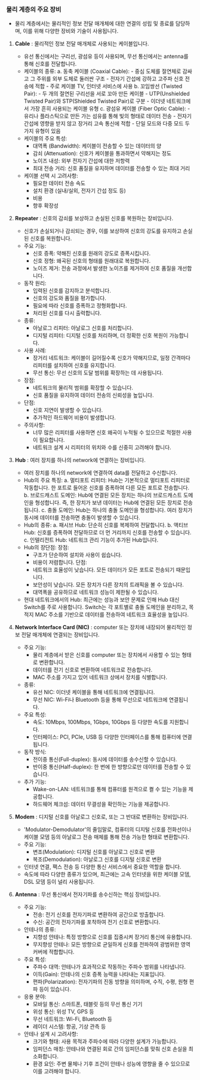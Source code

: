 
### 물리 계층의 주요 장비

- 물리 계층에서는 물리적인 정보 전달 매개체에 대한 연결의 성립 및 종료를 담당하며, 이를 위해 다양한 장비와 기술이 사용됩니다.

1. **Cable** : 물리적인 정보 전달 매개체로 사용되는 케이블입니다.
    - 유선 통신에서는 구리선, 광섬유 등이 사용되며, 무선 통신에서는 antenna를 통해 신호를 전달합니다.
    - 케이블의 종류:
        a. 동축 케이블 (Coaxial Cable):
            - 중심 도체를 절연체로 감싸고 그 주위를 외부 도체로 둘러싼 구조
            - 전자기 간섭에 강하고 고주파 신호 전송에 적합
            - 주로 케이블 TV, 인터넷 서비스에 사용
        b. 꼬임쌍선 (Twisted Pair):
            - 두 개의 절연된 구리선을 서로 꼬아 만든 케이블
            - UTP(Unshielded Twisted Pair)와 STP(Shielded Twisted Pair)로 구분
            - 이더넷 네트워크에서 가장 흔히 사용되는 케이블 유형
        c. 광섬유 케이블 (Fiber Optic Cable):
            - 유리나 플라스틱으로 만든 가는 섬유를 통해 빛의 형태로 데이터 전송
            - 전자기 간섭에 영향을 받지 않고 장거리 고속 통신에 적합
            - 단일 모드와 다중 모드 두 가지 유형이 있음
    - 케이블의 주요 특성:
        - 대역폭 (Bandwidth): 케이블이 전송할 수 있는 데이터의 양
        - 감쇠 (Attenuation): 신호가 케이블을 통과하면서 약해지는 정도
        - 노이즈 내성: 외부 전자기 간섭에 대한 저항력
        - 최대 전송 거리: 신호 품질을 유지하며 데이터를 전송할 수 있는 최대 거리
    - 케이블 선택 시 고려사항:
        - 필요한 데이터 전송 속도
        - 설치 환경 (실내/실외, 전자기 간섭 정도 등)
        - 비용
        - 향후 확장성

2. **Repeater** : 신호의 감쇠를 보상하고 손실된 신호를 복원하는 장비입니다.
    - 신호가 손실되거나 감쇠되는 경우, 이를 보상하여 신호의 강도를 유지하고 손실된 신호를 복원합니다.
    - 주요 기능:
        - 신호 증폭: 약해진 신호를 원래의 강도로 증폭시킵니다.
        - 신호 정형: 왜곡된 신호의 형태를 원래대로 복원합니다.
        - 노이즈 제거: 전송 과정에서 발생한 노이즈를 제거하여 신호 품질을 개선합니다.
    - 동작 원리:
        - 입력된 신호를 감지하고 분석합니다.
        - 신호의 강도와 품질을 평가합니다.
        - 필요에 따라 신호를 증폭하고 정형화합니다.
        - 처리된 신호를 다시 출력합니다.
    - 종류:
        - 아날로그 리피터: 아날로그 신호를 처리합니다.
        - 디지털 리피터: 디지털 신호를 처리하며, 더 정확한 신호 복원이 가능합니다.
    - 사용 사례:
        - 장거리 네트워크: 케이블이 길어질수록 신호가 약해지므로, 일정 간격마다 리피터를 설치하여 신호를 유지합니다.
        - 무선 통신: 무선 신호의 도달 범위를 확장하는 데 사용됩니다.
    - 장점:
        - 네트워크의 물리적 범위를 확장할 수 있습니다.
        - 신호 품질을 유지하여 데이터 전송의 신뢰성을 높입니다.
    - 단점:
        - 신호 지연이 발생할 수 있습니다.
        - 추가적인 하드웨어 비용이 발생합니다.
    - 주의사항:
        - 너무 많은 리피터를 사용하면 신호 왜곡이 누적될 수 있으므로 적절한 사용이 필요합니다.
        - 네트워크 설계 시 리피터의 위치와 수를 신중히 고려해야 합니다.

3. **Hub** : 여러 장치를 하나의 network에 연결하는 장비입니다.
    - 여러 장치를 하나의 network에 연결하여 data를 전달하고 수신합니다.
    - Hub의 주요 특징:
        a. 멀티포트 리피터: Hub는 기본적으로 멀티포트 리피터로 작동합니다. 한 포트로 들어온 신호를 증폭하여 다른 모든 포트로 전송합니다.
        b. 브로드캐스트 도메인: Hub에 연결된 모든 장치는 하나의 브로드캐스트 도메인을 형성합니다. 즉, 한 장치가 보낸 데이터는 Hub에 연결된 모든 장치로 전송됩니다.
        c. 충돌 도메인: Hub는 하나의 충돌 도메인을 형성합니다. 여러 장치가 동시에 데이터를 전송하면 충돌이 발생할 수 있습니다.
    - Hub의 종류:
        a. 패시브 Hub: 단순히 신호를 복제하여 전달합니다.
        b. 액티브 Hub: 신호를 증폭하여 전달하므로 더 먼 거리까지 신호를 전송할 수 있습니다.
        c. 인텔리전트 Hub: 네트워크 관리 기능이 추가된 Hub입니다.
    - Hub의 장단점:
        장점: 
        - 구조가 단순하여 설치와 사용이 쉽습니다.
        - 비용이 저렴합니다.
        단점:
        - 네트워크 효율성이 낮습니다. 모든 데이터가 모든 포트로 전송되기 때문입니다.
        - 보안성이 낮습니다. 모든 장치가 다른 장치의 트래픽을 볼 수 있습니다.
        - 대역폭을 공유하므로 네트워크 성능이 제한될 수 있습니다.
    - 현대 네트워크에서의 Hub:
        최근에는 성능과 보안 문제로 인해 Hub 대신 Switch를 주로 사용합니다. Switch는 각 포트별로 충돌 도메인을 분리하고, 목적지 MAC 주소를 기반으로 데이터를 전송하여 네트워크 효율성을 높입니다.

4. **Network Interface Card (NIC)** : computer 또는 장치에 내장되어 물리적인 정보 전달 매개체에 연결되는 장비입니다.
    - 주요 기능:
        - 물리 계층에서 받은 신호를 computer 또는 장치에서 사용할 수 있는 형태로 변환합니다.
        - 데이터를 전기 신호로 변환하여 네트워크로 전송합니다.
        - MAC 주소를 가지고 있어 네트워크 상에서 장치를 식별합니다.
    - 종류:
        - 유선 NIC: 이더넷 케이블을 통해 네트워크에 연결됩니다.
        - 무선 NIC: Wi-Fi나 Bluetooth 등을 통해 무선으로 네트워크에 연결됩니다.
    - 주요 특성:
        - 속도: 10Mbps, 100Mbps, 1Gbps, 10Gbps 등 다양한 속도를 지원합니다.
        - 인터페이스: PCI, PCIe, USB 등 다양한 인터페이스를 통해 컴퓨터에 연결됩니다.
    - 동작 방식:
        - 전이중 통신(Full-duplex): 동시에 데이터를 송수신할 수 있습니다.
        - 반이중 통신(Half-duplex): 한 번에 한 방향으로만 데이터를 전송할 수 있습니다.
    - 추가 기능:
        - Wake-on-LAN: 네트워크를 통해 컴퓨터를 원격으로 켤 수 있는 기능을 제공합니다.
        - 하드웨어 체크섬: 데이터 무결성을 확인하는 기능을 제공합니다.

5. **Modem** : 디지털 신호를 아날로그 신호로, 또는 그 반대로 변환하는 장비입니다.
    - 'Modulator-Demodulator'의 줄임말로, 컴퓨터의 디지털 신호를 전화선이나 케이블 모뎀 등의 아날로그 전송 매체를 통해 전송 가능한 형태로 변환합니다.
    - 주요 기능:
        - 변조(Modulation): 디지털 신호를 아날로그 신호로 변환
        - 복조(Demodulation): 아날로그 신호를 디지털 신호로 변환
    - 인터넷 연결, 팩스 전송 등 다양한 통신 서비스에서 중요한 역할을 합니다.
    - 속도에 따라 다양한 종류가 있으며, 최근에는 고속 인터넷을 위한 케이블 모뎀, DSL 모뎀 등이 널리 사용됩니다.

6. **Antenna** : 무선 통신에서 전자기파를 송수신하는 핵심 장비입니다.
    - 주요 기능:
        - 전송: 전기 신호를 전자기파로 변환하여 공간으로 방출합니다.
        - 수신: 공간의 전자기파를 포착하여 전기 신호로 변환합니다.
    - 안테나의 종류:
        - 지향성 안테나: 특정 방향으로 신호를 집중시켜 장거리 통신에 유용합니다.
        - 무지향성 안테나: 모든 방향으로 균일하게 신호를 전파하여 광범위한 영역 커버에 적합합니다.
    - 주요 특성:
        - 주파수 대역: 안테나가 효과적으로 작동하는 주파수 범위를 나타냅니다.
        - 이득(Gain): 안테나의 신호 증폭 능력을 나타내는 지표입니다.
        - 편파(Polarization): 전자기파의 진동 방향을 의미하며, 수직, 수평, 원형 편파 등이 있습니다.
    - 응용 분야:
        - 모바일 통신: 스마트폰, 태블릿 등의 무선 통신 기기
        - 위성 통신: 위성 TV, GPS 등
        - 무선 네트워크: Wi-Fi, Bluetooth 등
        - 레이더 시스템: 항공, 기상 관측 등
    - 안테나 설계 시 고려사항:
        - 크기와 형태: 사용 목적과 주파수에 따라 다양한 설계가 가능합니다.
        - 임피던스 매칭: 안테나와 연결된 회로 간의 임피던스를 맞춰 신호 손실을 최소화합니다.
        - 환경 요인: 주변 물체나 기후 조건이 안테나 성능에 영향을 줄 수 있으므로 이를 고려해야 합니다.

